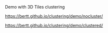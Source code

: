 Demo with 3D Tiles clustering

https://bertt.github.io/clustering/demo/nocluster/

https://bertt.github.io/clustering/demo/clustered/
